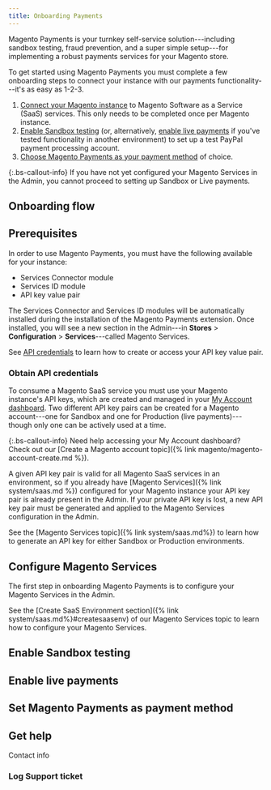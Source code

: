```yaml
---
title: Onboarding Payments
---
```


Magento Payments is your turnkey self-service solution---including sandbox testing, fraud prevention, and a super simple setup---for implementing a robust payments services for your Magento store.

To get started using Magento Payments you must complete a few onboarding steps to connect your instance with our payments functionality---it's as easy as 1-2-3.

1. [Connect your Magento instance](#configure-magento-services) to Magento Software as a Service (SaaS) services. This only needs to be completed once per Magento instance.
1. [Enable Sandbox testing](#enable-sandbox-testing) (or, alternatively, [enable live payments](#enable-live-payments) if you've tested functionality in another environment) to set up a test PayPal payment processing account.
1. [Choose Magento Payments as your payment method](#set-magento-payments-as-payment-method) of choice.

{:.bs-callout-info}
If you have not yet configured your Magento Services in the Admin, you cannot proceed to setting up Sandbox or Live payments.

## Onboarding flow

## Prerequisites

In order to use Magento Payments, you must have the following available for your instance:

* Services Connector module
* Services ID module
* API key value pair

The Services Connector and Services ID modules will be automatically installed during the installation of the Magento Payments extension. Once installed, you will see a new section in the Admin---in **Stores** > **Configuration** > **Services**---called Magento Services.

See [API credentials](#obtain-api-credentials) to learn how to create or access your API key value pair.

### Obtain API credentials

To consume a Magento SaaS service you must use your Magento instance's API keys, which are created and managed in your [My Account dashboard](https://account.magento.com/customer/account/login). Two different API key pairs can be created for a Magento account---one for Sandbox and one for Production (live payments)---though only one can be actively used at a time.

{:.bs-callout-info}
Need help accessing your My Account dashboard? Check out our [Create a Magento account topic]({% link magento/magento-account-create.md %}).

A given API key pair is valid for all Magento SaaS services in an environment, so if you already have [Magento Services]({% link system/saas.md %}) configured for your Magento instance your API key pair is already present in the Admin. If your private API key is lost, a new API key pair must be generated and applied to the Magento Services configuration in the Admin.

See the [Magento Services topic]({% link system/saas.md%}) to learn how to generate an API key for either Sandbox or Production environments.

## Configure Magento Services

The first step in onboarding Magento Payments is to configure your Magento Services in the Admin.

See the [Create SaaS Environment section]({% link system/saas.md%}#createsaasenv) of our Magento Services topic to learn how to configure your Magento Services.

## Enable Sandbox testing

## Enable live payments

## Set Magento Payments as payment method

## Get help

Contact info

### Log Support ticket